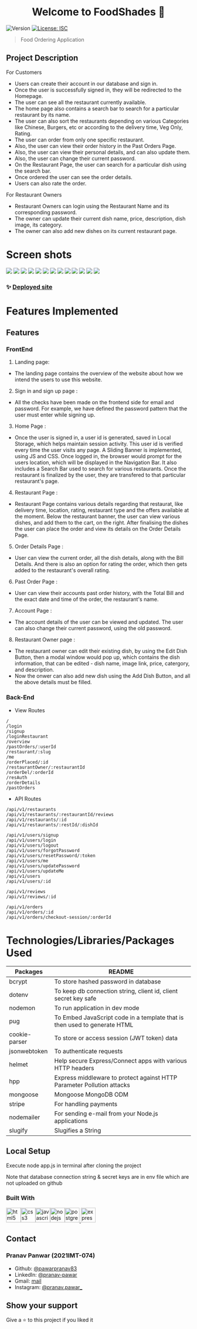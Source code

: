 <h1 align="center">Welcome to FoodShades 🍻</h1>
<p>
  <img alt="Version" src="https://img.shields.io/badge/version-1.0.0-blue.svg?cacheSeconds=2592000" />
  <a href="#" target="_blank">
    <img alt="License: ISC" src="https://img.shields.io/badge/License-ISC-yellow.svg" />
  </a>
</p>

> Food Ordering Application

## Project Description

For Customers

- Users can create their account in our database and sign in.
- Once the user is successfully signed in, they will be redirected to the Homepage.
- The user can see all the restaurant currently available.
- The home page also contains a search bar to search for a particular restaurant by its name.
- The user can also sort the restaurants depending on various Categories like Chinese, Burgers, etc or according to the delivery time, Veg Only, Rating.
- The user can order from only one specific restaurant.
- Also, the user can view their order history in the Past Orders Page.
- Also, the user can view their personal details, and can also update them.
- Also, the user can change their current password.
- On the Restaurant Page, the user can search for a particular dish using the search bar.
- Once ordered the user can see the order details.
- Users can also rate the order.

For Restaurant Owners

- Restaurant Owners can login using the Restaurant Name and its corresponding password.
- The owner can update their current dish name, price, description, dish image, its category.
- The owner can also add new dishes on its current restaurant page.

# Screen shots

<img src="public/Screenshot/SignIn.png"></img>
<img src="publicScreenshot/logIn.png"></img>
<img src="public/Screenshot/RestaurantOwnerAuth.png"></img>
<img src="public/Screenshot/indexpage.png"></img>
<img src="public/Screenshot/Homepage.png"></img>
<img src="public/Screenshot/HomepageRestaurant.png"></img>
<img src="public/Screenshot/RestaurantPage.png"></img>
<img src="public/Screenshot/AccountDetails.png"></img>
<img src="public/Screenshot/ChangePassword.png"></img>
<img src="public/Screenshot/PastOrders.png"></img>
<img src="public/Screenshot/orderdetails.png"></img>
<img src="public/Screenshot/AddDishModal.png"></img>
<img src="public/Screenshot/EditDishModal.png"></img>

### ✨ [Deployed site](https://foodshades.onrender.com/)

# Features Implemented

## Features

### FrontEnd

1. Landing page:

- The landing page contains the overview of the website about how we intend the users to use this website.

2. Sign in and sign up page :

- All the checks have been made on the frontend side for email and password. For example, we have defined the password pattern that the user must enter while signing up.

3. Home Page :

- Once the user is signed in, a user id is generated, saved in Local Storage, which helps maintain session activity. This user id is verified every time the user visits any page.
  A Sliding Banner is implemented, using JS and CSS.
  Once logged in, the browser would prompt for the users location, which will be displayed in the Navigation Bar.
  It also includes a Search Bar used to search for various restaurants.
  Once the restaurant is finalized by the user, they are transfered to that particular restaurant's page.

4. Restaurant Page :

- Restaurant Page contains various details regarding that restaurat, like delivery time, location, rating, restaurant type and the offers available at the moment. Below the restaurant banner, the user can view various dishes, and add them to the cart, on the right. After finalising the dishes the user can place the order and view its details on the Order Details Page.

5. Order Details Page :

- User can view the current order, all the dish details, along with the Bill Details. And there is also an option for rating the order, which then gets added to the restaurant's overall rating.

6. Past Order Page :

- User can view their accounts past order history, with the Total Bill and the exact date and time of the order, the restaurant's name.

7. Account Page :

- The account details of the user can be viewed and updated. The user can also change their current password, using the old password.

8. Restaurant Owner page :

- The restaurant owner can edit their existing dish, by using the Edit Dish Button, then a modal window would pop up, which contains the dish information, that can be edited - dish name, image link, price, catergory, and description.
- Now the onwer can also add new dish using the Add Dish Button, and all the above details must be filled.

### Back-End

- View Routes

```
/
/login
/signup
/loginRestaurant
/overview
/pastOrders/:userId
/restaurant/:slug
/me
/orderPlaced/:id
/restaurantOwner/:restaurantId
/orderDel/:orderId
/resAuth
/orderDetails
/pastOrders
```

- API Routes

```
/api/v1/restaurants
/api/v1/restaurants/:restaurantId/reviews
/api/v1/restaurants/:id
/api/v1/restaurants/:restId/:dishId

/api/v1/users/signup
/api/v1/users/login
/api/v1/users/logout
/api/v1/users/forgotPassword
/api/v1/users/resetPassword/:token
/api/v1/users/me
/api/v1/users/updatePassword
/api/v1/users/updateMe
/api/v1/users
/api/v1/users/:id

/api/v1/reviews
/api/v1/reviews/:id

/api/v1/orders
/api/v1/orders/:id
/api/v1/orders/checkout-session/:orderId
```

# Technologies/Libraries/Packages Used

| Packages        | README                                                                                           |
| --------------- | ------------------------------------------------------------------------------------------------ |
| bcrypt          | To store hashed password in database                                                             |
| dotenv          | To keep db connection string, client id, client secret key safe                                  |
| nodemon         | To run application in dev mode                                                                   |
| pug             | To Embed JavaScript code in a template that is then used to generate HTML                        |
| cookie-parser   | To store or access session (JWT token) data                                                      |
| jsonwebtoken    | To authenticate requests                                                                         |
| helmet          | Help secure Express/Connect apps with various HTTP headers                                       |
| hpp             | Express middleware to protect against HTTP Parameter Pollution attacks                           |
| mongoose        | Mongoose MongoDB ODM                                                                             |
| stripe          | For handling payments                                                                            |
| nodemailer      | For sending e-mail from your Node.js applications                                                |
| slugify         | Slugifies a String                                                                               |


## Local Setup

Execute node app.js in terminal after cloning the project

Note that database connection string & secret keys are in env file which are not uploaded on github

### Built With

<img src="https://raw.githubusercontent.com/devicons/devicon/master/icons/html5/html5-original-wordmark.svg" alt="html5" width="40" height="40" style="max-width:100%;"><img src="https://raw.githubusercontent.com/devicons/devicon/master/icons/css3/css3-original-wordmark.svg" alt="css3" width="40" height="40" style="max-width:100%;"><img src="https://raw.githubusercontent.com/devicons/devicon/master/icons/javascript/javascript-original.svg" alt="javascript" width="40" height="40" style="max-width:100%;"><img src="https://raw.githubusercontent.com/devicons/devicon/master/icons/nodejs/nodejs-original-wordmark.svg" alt="nodejs" width="40" height="40" style="max-width:100%;"><img src="https://raw.githubusercontent.com/devicons/devicon/master/icons/postgresql/postgresql-original-wordmark.svg" alt="postgresql" width="40" height="40" style="max-width:100%;"><a href="https://expressjs.com" target="_blank"> <img src="https://www.vectorlogo.zone/logos/expressjs/expressjs-ar21.svg" alt="express" height="40"/> </a>

## Contact

### Pranav Panwar (2021IMT-074)

- Github: [@pawarpranav83](https://github.com/pawarpranav83)
- LinkedIn: [@pranav-pawar](https://www.linkedin.com/in/pranav-pawar-b54954242/)
- Gmail: [mail](mailto:pawar.pranav83@gmail.com)
- Instagram: [@pranav.pawar\_](https://www.instagram.com/pranav.pawar_/)

## Show your support

Give a ⭐️ to this project if you liked it

